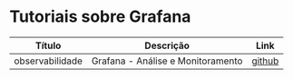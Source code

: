 # Tutoriais sobre Grafana

Título | Descrição | Link
:----------: | :----------: | :----------:
observabilidade | Grafana - Análise e Monitoramento | [github](https://github.com/liliannss/observabilidade#grafana)
